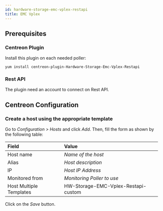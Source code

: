```yaml
---
id: hardware-storage-emc-vplex-restapi
title: EMC Vplex
---
```


## Prerequisites

### Centreon Plugin

Install this plugin on each needed poller:

``` shell
yum install centreon-plugin-Hardware-Storage-Emc-Vplex-Restapi
```

### Rest API

The plugin need an account to connect on Rest API.

## Centreon Configuration

### Create a host using the appropriate template

Go to *Configuration \> Hosts* and click *Add*. Then, fill the form as shown by
the following table:

| Field                                | Value                               |
| :----------------------------------- | :---------------------------------- |
| Host name                            | *Name of the host*                  |
| Alias                                | *Host description*                  |
| IP                                   | *Host IP Address*                   |
| Monitored from                       | *Monitoring Poller to use*          |
| Host Multiple Templates              | HW-Storage-EMC-Vplex-Restapi-custom |

Click on the *Save* button.
